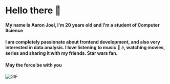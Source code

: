 # Hello there 👋
#### My name is **Aaron Joel**, I'm 20 years old and I'm a student of **Computer Science** 

#### I am completely passionate about frontend development, and also very interested in data analysis. I love listening to music :heartbeat: :notes:, watching movies, series and sharing it with my friends. Star wars fan.
#### May the force be with you
<img alt="GIF" src="https://raw.githubusercontent.com/JoeyBling/JoeyBling/master/pic/pusheencode.gif" />


<!--
**DevDuxAaron/DevDuxAaron** is a ✨ _special_ ✨ repository because its `README.md` (this file) appears on your GitHub profile.

Here are some ideas to get you started:

- 🔭 I’m currently working on ...
- 🌱 I’m currently learning ...
- 👯 I’m looking to collaborate on ...
- 🤔 I’m looking for help with ...
- 💬 Ask me about ...
- 📫 How to reach me: ...
- 😄 Pronouns: ...
- ⚡ Fun fact: ...
-->
